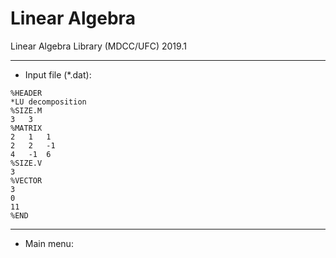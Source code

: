 # Linear Algebra
Linear Algebra Library (MDCC/UFC) 2019.1

___
* Input file (*.dat):
```
%HEADER
*LU decomposition
%SIZE.M
3	3
%MATRIX
2	1	1
2	2	-1
4	-1	6
%SIZE.V
3
%VECTOR
3
0
11
%END
```
___
* Main menu:
